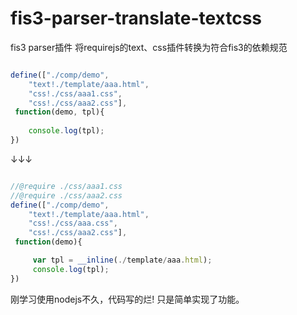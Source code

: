 # fis3-parser-translate-textcss

fis3 parser插件 将requirejs的text、css插件转换为符合fis3的依赖规范

```js

define(["./comp/demo", 
	"text!./template/aaa.html", 
	"css!./css/aaa1.css", 
	"css!./css/aaa2.css"],
 function(demo, tpl){
	
	console.log(tpl);
})

```

↓↓↓

```js

//@require ./css/aaa1.css
//@require ./css/aaa2.css
define(["./comp/demo", 
	"text!./template/aaa.html", 
	"css!./css/aaa.css", 
	"css!./css/aaa2.css"],
 function(demo){

     var tpl = __inline(./template/aaa.html);
     console.log(tpl);
})

```

刚学习使用nodejs不久，代码写的烂! 只是简单实现了功能。